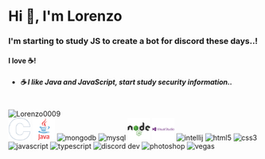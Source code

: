 <h1> Hi 👋, I'm Lorenzo </h1>
<h3> I'm starting to study JS to create a bot for discord these days..!</h3>

<h4>I love ☕!</h4><h5>

- ☕ I like Java and JavaScript, start study security information.. </h5>

<br />
<a>
    <img src="https://github-readme-stats.vercel.app/api?username=Lorenzo0009&show_icons=true&theme=dracula&count_private=true"
        alt="Lorenzo0009" />
</a>
 <br/>

<div style={flex-direction: row}>

<!-- icones sem fundo -->

<img src="https://github.com/devicons/devicon/blob/master/icons/c/c-line.svg" alt="c" width="45" height="45"/>

<img src="https://github.com/devicons/devicon/blob/master/icons/java/java-original-wordmark.svg" alt="java" width="45" height="45"/>

<img src="https://devicons.github.io/devicon/devicon.git/icons/mongodb/mongodb-original-wordmark.svg" alt="mongodb" width="45" height="45"/>

<img src="https://devicons.github.io/devicon/devicon.git/icons/mysql/mysql-original-wordmark.svg" alt="mysql" width="45" height="45"/>

<img src="https://github.com/devicons/devicon/blob/master/icons/nodejs/nodejs-original-wordmark.svg " alt="nodejs " width="45" height="45"/>

<img src="https://github.com/devicons/devicon/blob/master/icons/visualstudio/visualstudio-plain-wordmark.svg" alt="visual studio" width="45" height="45" />

<img src="https://img.icons8.com/material/452/intellij-idea.png" alt="intellij" width="45" height="45"/>

<img src="https://devicons.github.io/devicon/devicon.git/icons/html5/html5-original-wordmark.svg" alt="html5" width="45" height="45"/>

<img src="https://devicons.github.io/devicon/devicon.git/icons/css3/css3-original-wordmark.svg" alt="css3" width="45" height="45"/>


<!-- icones com fundo -->

<img src="https://devicons.github.io/devicon/devicon.git/icons/javascript/javascript-original.svg" alt="javascript" width="45" height="45"/>

<img src="https://devicons.github.io/devicon/devicon.git/icons/typescript/typescript-original.svg" alt="typescript" width="45" height="45"/>

<img src="https://yt3.ggpht.com/a/AATXAJw1tXvJInOnm44MdEF3kS0b8x-W4Twj27SYvJ9gRw=s100-c-k-c0xffffffff-no-rj-mo" alt="discord dev" width="45" height="45"/>

<img src="https://upload.wikimedia.org/wikipedia/commons/9/92/Adobe_Photoshop_CS6_icon.svg" alt="photoshop" width="45" height="45"/>

<img src="https://upload.wikimedia.org/wikipedia/commons/3/39/Vegas_Pro_15.0.png" alt="vegas" width="45" height="45"/>
</div>
